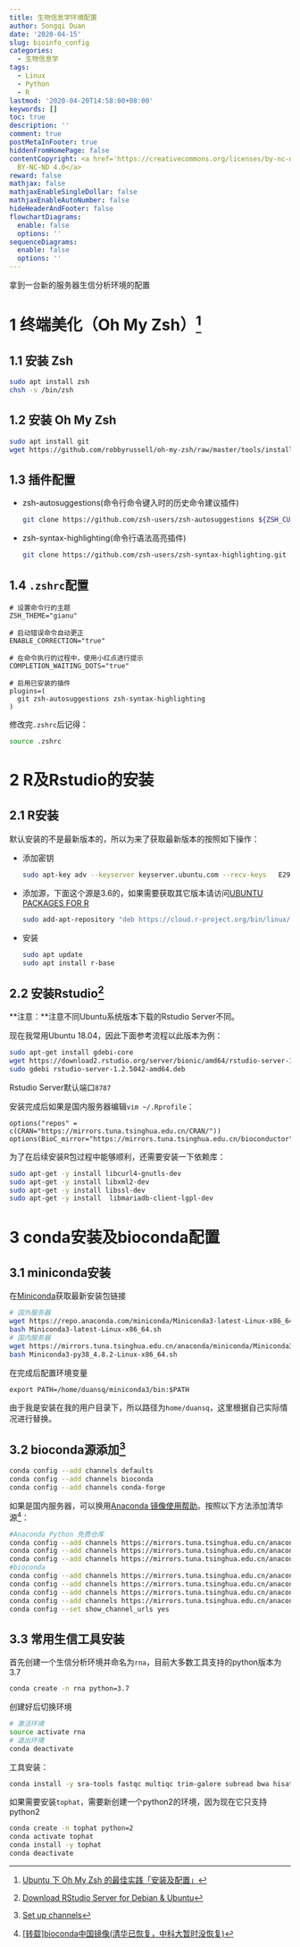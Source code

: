 ```yaml
---
title: 生物信息学环境配置
author: Songqi Duan
date: '2020-04-15'
slug: bioinfo_config
categories:
  - 生物信息学
tags:
  - Linux
  - Python
  - R
lastmod: '2020-04-20T14:58:00+08:00'
keywords: []
toc: true
description: ''
comment: true
postMetaInFooter: true
hiddenFromHomePage: false
contentCopyright: <a href='https://creativecommons.org/licenses/by-nc-nd/4.0/'>CC
  BY-NC-ND 4.0</a>
reward: false
mathjax: false
mathjaxEnableSingleDollar: false
mathjaxEnableAutoNumber: false
hideHeaderAndFooter: false
flowchartDiagrams:
  enable: false
  options: ''
sequenceDiagrams:
  enable: false
  options: ''
---
```

拿到一台新的服务器生信分析环境的配置

# 1 终端美化（Oh My Zsh）[^1]

## 1.1 安装 Zsh

```bash
sudo apt install zsh
chsh -s /bin/zsh
```

## 1.2 安装 Oh My Zsh

```bash
sudo apt install git
wget https://github.com/robbyrussell/oh-my-zsh/raw/master/tools/install.sh -O - | sh
```

## 1.3 插件配置

- zsh-autosuggestions(命令行命令键入时的历史命令建议插件)
  ```bash
  git clone https://github.com/zsh-users/zsh-autosuggestions ${ZSH_CUSTOM:-~/.oh-my-zsh/custom}/plugins/zsh-autosuggestions
  ```

- zsh-syntax-highlighting(命令行语法高亮插件)
  ```bash
  git clone https://github.com/zsh-users/zsh-syntax-highlighting.git ${ZSH_CUSTOM:-~/.oh-my-zsh/custom}/plugins/zsh-syntax-highlighting
  ```

## 1.4 `.zshrc`配置

```vim
# 设置命令行的主题
ZSH_THEME="gianu"

# 启动错误命令自动更正
ENABLE_CORRECTION="true"

# 在命令执行的过程中，使用小红点进行提示
COMPLETION_WAITING_DOTS="true"

# 启用已安装的插件
plugins=(
  git zsh-autosuggestions zsh-syntax-highlighting
)
```
修改完`.zshrc`后记得：
```bash
source .zshrc
```
# 2 R及Rstudio的安装

## 2.1 R安装

默认安装的不是最新版本的，所以为来了获取最新版本的按照如下操作：

- 添加密钥
  ```bash
  sudo apt-key adv --keyserver keyserver.ubuntu.com --recv-keys   E298A3A825C0D65DFD57CBB651716619E084DAB9
  ```
  
- 添加源，下面这个源是3.6的，如果需要获取其它版本请访问[UBUNTU PACKAGES FOR R](https://cran.r-project.org/bin/linux/ubuntu/README.html)
  ```bash
  sudo add-apt-repository "deb https://cloud.r-project.org/bin/linux/ubuntu $(lsb_release -cs)-cran35/"
  ```
  
- 安装
  ```bash
  sudo apt update
  sudo apt install r-base
  ```

## 2.2 安装Rstudio[^2]

**注意：**注意不同Ubuntu系统版本下载的Rstudio Server不同。

现在我常用Ubuntu 18.04，因此下面参考流程以此版本为例：

```bash
sudo apt-get install gdebi-core
wget https://download2.rstudio.org/server/bionic/amd64/rstudio-server-1.2.5042-amd64.deb
sudo gdebi rstudio-server-1.2.5042-amd64.deb
```

Rstudio Server默认端口`8787`

安装完成后如果是国内服务器编辑`vim ~/.Rprofile`：

```vim
options("repos" = c(CRAN="https://mirrors.tuna.tsinghua.edu.cn/CRAN/"))
options(BioC_mirror="https://mirrors.tuna.tsinghua.edu.cn/bioconductor")
```

为了在后续安装R包过程中能够顺利，还需要安装一下依赖库：

```bash
sudo apt-get -y install libcurl4-gnutls-dev
sudo apt-get -y install libxml2-dev
sudo apt-get -y install libssl-dev
sudo apt-get -y install  libmariadb-client-lgpl-dev
```

# 3 conda安装及bioconda配置

## 3.1 miniconda安装

在[Miniconda](https://docs.conda.io/en/latest/miniconda.html)获取最新安装包链接

```bash
# 国外服务器
wget https://repo.anaconda.com/miniconda/Miniconda3-latest-Linux-x86_64.sh
bash Miniconda3-latest-Linux-x86_64.sh
# 国内服务器
wget https://mirrors.tuna.tsinghua.edu.cn/anaconda/miniconda/Miniconda3-py38_4.8.2-Linux-x86_64.sh
bash Miniconda3-py38_4.8.2-Linux-x86_64.sh
```

在完成后配置环境变量

```vim
export PATH=/home/duansq/miniconda3/bin:$PATH
```
由于我是安装在我的用户目录下，所以路径为`home/duansq`，这里根据自己实际情况进行替换。

## 3.2 bioconda源添加[^3]

```bash
conda config --add channels defaults
conda config --add channels bioconda
conda config --add channels conda-forge
```

如果是国内服务器，可以换用[Anaconda 镜像使用帮助](https://mirror.tuna.tsinghua.edu.cn/help/anaconda/)。按照以下方法添加清华源[^4]：

```bash
#Anaconda Python 免费仓库
conda config --add channels https://mirrors.tuna.tsinghua.edu.cn/anaconda/pkgs/main/ #Conda Forge
conda config --add channels https://mirrors.tuna.tsinghua.edu.cn/anaconda/cloud/conda-forge/ #msys2
conda config --add channels https://mirrors.tuna.tsinghua.edu.cn/anaconda/cloud/msys2/
#bioconda
conda config --add channels https://mirrors.tuna.tsinghua.edu.cn/anaconda/cloud/bioconda/ #menpo
conda config --add channels https://mirrors.tuna.tsinghua.edu.cn/anaconda/cloud/menpo/ #pytorch
conda config --add channels https://mirrors.tuna.tsinghua.edu.cn/anaconda/cloud/pytorch/ # for legacy win-64
conda config --add channels https://mirrors.tuna.tsinghua.edu.cn/anaconda/cloud/peterjc123/
conda config --set show_channel_urls yes
```

## 3.3 常用生信工具安装

首先创建一个生信分析环境并命名为`rna`，目前大多数工具支持的python版本为3.7

```bash
conda create -n rna python=3.7
```

创建好后切换环境

```bash
# 激活环境
source activate rna
# 退出环境
conda deactivate
```

工具安装：

```bash
conda install -y sra-tools fastqc multiqc trim-galore subread bwa hisat2 bowtie2 star samtools htseq 
```
如果需要安装`tophat`，需要新创建一个python2的环境，因为现在它只支持python2

```bash
conda create -n tophat python=2
conda activate tophat
conda install -y tophat
conda deactivate
```

[^1]: [Ubuntu 下 Oh My Zsh 的最佳实践「安装及配置」](https://segmentfault.com/a/1190000015283092)
[^2]: [Download RStudio Server for Debian & Ubuntu](https://rstudio.com/products/rstudio/download-server/debian-ubuntu/)
[^3]: [Set up channels](https://bioconda.github.io/user/install.html)
[^4]: [[转载]bioconda中国镜像(清华已恢复，中科大暂时没恢复)](http://blog.sciencenet.cn/home.php?mod=space&uid=623545&do=blog&id=1187896)
[^5]: [如果有一个云服务器你会做什么？](https://vip.biotrainee.com/d/133--)
